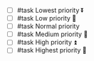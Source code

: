 - [ ] #task Lowest priority ⏬
- [ ] #task Low priority 🔽
- [ ] #task Normal priority
- [ ] #task Medium priority 🔼
- [ ] #task High priority ⏫
- [ ] #task Highest priority 🔺
